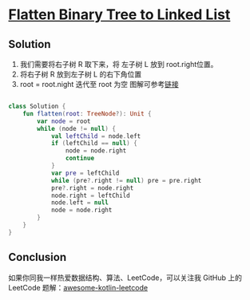 # [Flatten Binary Tree to Linked List][title]

## Solution
1. 我们需要将右子树 R 取下来，将 左子树 L 放到 root.right位置。
2. 将右子树 R 放到左子树 L 的右下角位置
3. root = root.night 迭代至 root 为空
图解可参考[链接](https://leetcode-cn.com/problems/flatten-binary-tree-to-linked-list/solution/xiang-xi-tong-su-de-si-lu-fen-xi-duo-jie-fa-by--26/)
```kotlin

class Solution {
    fun flatten(root: TreeNode?): Unit {
        var node = root
        while (node != null) {
            val leftChild = node.left
            if (leftChild == null) {
                node = node.right
                continue
            }
            var pre = leftChild
            while (pre?.right != null) pre = pre.right
            pre?.right = node.right
            node.right = leftChild
            node.left = null
            node = node.right
        }
    }
}
```
## Conclusion

如果你同我一样热爱数据结构、算法、LeetCode，可以关注我 GitHub 上的 LeetCode 题解：[awesome-kotlin-leetcode][akl]



[title]: https://leetcode-cn.com/problems/flatten-binary-tree-to-linked-list/
[akl]: https://github.com/NightXlt/awesome-kotlin-leetcode

